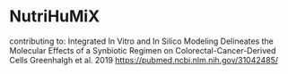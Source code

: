 # NutriHuMiX

contributing to:
Integrated In Vitro and In Silico Modeling Delineates the Molecular Effects of a Synbiotic Regimen on Colorectal-Cancer-Derived Cells
Greenhalgh et al. 2019
https://pubmed.ncbi.nlm.nih.gov/31042485/
